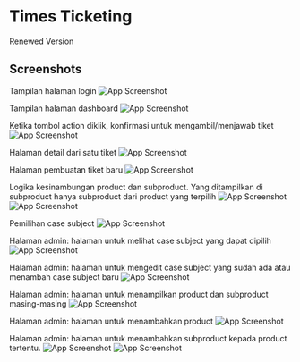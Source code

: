 
# Times Ticketing

Renewed Version


## Screenshots

Tampilan halaman login
![App Screenshot](https://raw.githubusercontent.com/reinhaaard13/times-ticketing/8fe6ca0602435e748721e8aa75895327d18e8ee1/screenshots/Screenshot%20(115).png)

Tampilan halaman dashboard
![App Screenshot](https://raw.githubusercontent.com/reinhaaard13/times-ticketing/8fe6ca0602435e748721e8aa75895327d18e8ee1/screenshots/Screenshot%20(102).png)

Ketika tombol action diklik, konfirmasi untuk mengambil/menjawab tiket
![App Screenshot](https://raw.githubusercontent.com/reinhaaard13/times-ticketing/8fe6ca0602435e748721e8aa75895327d18e8ee1/screenshots/Screenshot%20(103).png)

Halaman detail dari satu tiket
![App Screenshot](https://raw.githubusercontent.com/reinhaaard13/times-ticketing/8fe6ca0602435e748721e8aa75895327d18e8ee1/screenshots/Screenshot%20(104).png)

Halaman pembuatan tiket baru
![App Screenshot](https://raw.githubusercontent.com/reinhaaard13/times-ticketing/8fe6ca0602435e748721e8aa75895327d18e8ee1/screenshots/Screenshot%20(105).png)

Logika kesinambungan product dan subproduct. Yang ditampilkan di subproduct hanya subproduct dari product yang terpilih
![App Screenshot](https://raw.githubusercontent.com/reinhaaard13/times-ticketing/8fe6ca0602435e748721e8aa75895327d18e8ee1/screenshots/Screenshot%20(112).png)
![App Screenshot](https://raw.githubusercontent.com/reinhaaard13/times-ticketing/8fe6ca0602435e748721e8aa75895327d18e8ee1/screenshots/Screenshot%20(113).png)

Pemilihan case subject
![App Screenshot](https://raw.githubusercontent.com/reinhaaard13/times-ticketing/8fe6ca0602435e748721e8aa75895327d18e8ee1/screenshots/Screenshot%20(114).png)

Halaman admin: halaman untuk melihat case subject yang dapat dipilih
![App Screenshot](https://raw.githubusercontent.com/reinhaaard13/times-ticketing/8fe6ca0602435e748721e8aa75895327d18e8ee1/screenshots/Screenshot%20(106).png)

Halaman admin: halaman untuk mengedit case subject yang sudah ada atau menambah case subject baru
![App Screenshot](https://raw.githubusercontent.com/reinhaaard13/times-ticketing/8fe6ca0602435e748721e8aa75895327d18e8ee1/screenshots/Screenshot%20(107).png)

Halaman admin: halaman untuk menampilkan product dan subproduct masing-masing
![App Screenshot](https://raw.githubusercontent.com/reinhaaard13/times-ticketing/8fe6ca0602435e748721e8aa75895327d18e8ee1/screenshots/Screenshot%20(108).png)

Halaman admin: halaman untuk menambahkan product
![App Screenshot](https://raw.githubusercontent.com/reinhaaard13/times-ticketing/8fe6ca0602435e748721e8aa75895327d18e8ee1/screenshots/Screenshot%20(109).png)

Halaman admin: halaman untuk menambahkan subproduct kepada product tertentu.
![App Screenshot](https://raw.githubusercontent.com/reinhaaard13/times-ticketing/8fe6ca0602435e748721e8aa75895327d18e8ee1/screenshots/Screenshot%20(110).png)
![App Screenshot](https://raw.githubusercontent.com/reinhaaard13/times-ticketing/8fe6ca0602435e748721e8aa75895327d18e8ee1/screenshots/Screenshot%20(111).png)

